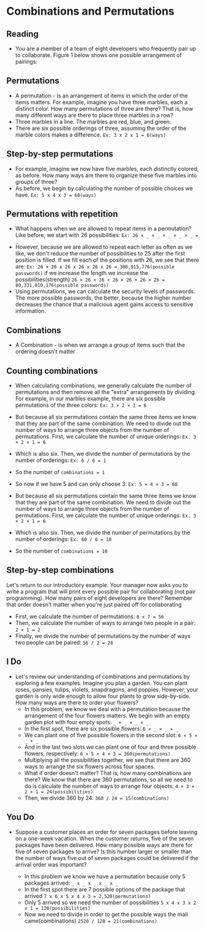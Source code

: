 # Combinations and Permutations

## Reading

- You are a member of a team of eight developers who frequently pair up to collaborate. Figure 1 below shows one possible arrangement of pairings:

## Permutations

- A permutation - is an arrangement of items in which the order of the items matters. For example, imagine you have three marbles, each a distinct color. How many permutations of three are there? That is, how many different ways are there to place three marbles in a row?
- Three marbles in a line. The marbles are red, blue, and green.
- There are six possible orderings of three, assuming the order of the marble colors makes a difference.
  `Ex: 3 x 2 x 1 = 6(ways)`

## Step-by-step permutations

- For example, imagine we now have five marbles, each distinctly colored, as before. How many ways are there to organize these five marbles into groups of three?
- As before, we begin by calculating the number of possible choices we have.
  `Ex: 5 x 4 x 3 = 60(ways)`

## Permutations with repetition

- What happens when we are allowed to repeat items in a permutation? Like before, we start with 26 possibilities:
  `Ex: 26 × _ × _ × _ × _ × _ = _`
- However, because we are allowed to repeat each letter as often as we like, we don't reduce the number of possibilities to 25 after the first position is filled. If we fill each of the positions with 26, we see that there are:
  `Ex: 26 × 26 x 26 x 26 x 26 x 26 = 308,915,776(possible passwords)` if we increase the length we increase the possibilities(strength) `26 × 26 × 26 × 26 × 26 × 26 × 26 = 80,331,810,176(possible passwords)`
- Using permutations, we can calculate the security levels of passwords. The more possible passwords, the better, because the higher number decreases the chance that a malicious agent gains access to sensitive information.

## Combinations

- A Combination - is when we arrange a group of items such that the ordering doesn't matter

## Counting combinations

- When calculating combinations, we generally calculate the number of permutations and then remove all the "extra" arrangements by dividing. For example, in our marbles example, there are six possible permutations of the three colors:
  `Ex: 3 × 2 × 1 = 6`
- But because all six permutations contain the same three items we know that they are part of the same combination. We need to divide out the number of ways to arrange three objects from the number of permutations. First, we calculate the number of unique orderings:
  `Ex. 3 × 2 × 1 = 6`
- Which is also six. Then, we divide the number of permutations by the number of orderings:
  `Ex: 6 / 6 = 1`
- So the number of `combinations = 1`

- So now if we have 5 and can only choose 3:
  `Ex: 5 × 4 × 3 = 60`
- But because all six permutations contain the same three items we know that they are part of the same combination. We need to divide out the number of ways to arrange three objects from the number of permutations. First, we calculate the number of unique orderings:
  `Ex. 3 × 2 × 1 = 6`
- Which is also six. Then, we divide the number of permutations by the number of orderings:
  `Ex: 60 / 6 = 10`
- So the number of `combinations = 10`

## Step-by-step combinations

Let's return to our introductory example. Your manager now asks you to write a program that will print every possible pair for collaborating (not pair programming). How many pairs of eight developers are there? Remember that order doesn't matter when you're just paired off for collaborating

- First, we calculate the number of permutations:
  `8 × 7 = 56`
- Then, we calculate the number of ways to arrange two people in a pair:
  `2 × 1 = 2`
- Finally, we divide the number of permutations by the number of ways two people can be paired:
  `56 / 2 = 28`

## I Do

- Let's review our understanding of combinations and permutations by exploring a few examples. Imagine you plan a garden. You can plant roses, pansies, tulips, violets, snapdragons, and poppies. However, your garden is only wide enough to allow four plants to grow side-by-side. How many ways are there to order your flowers?
  - In this problem, we know we deal with a permutation because the arrangement of the four flowers matters. We begin with an empty garden plot with four empty spots:
    `_ × _ × _ × _`
  - In the first spot, there are six possible flowers:
    `6 × _ × _ × _`
  - We can plant one of five possible flowers in the second slot:
    `6 × 5 × _ × _`
  - And in the last two slots we can plant one of four and three possible flowers, respectively:
    `6 × 5 × 4 × 3 = 360(permutations)`
  - Multiplying all the possibilities together, we see that there are 360 ways to arrange the six flowers across four spaces.
  - What if order doesn't matter? That is, how many combinations are there? We know that there are 360 permutations, so all we need to do is calculate the number of ways to arrange four objects:
    `4 × 3 × 2 × 1 = 24(possibilities)`
  - Then, we divide 360 by 24:
    `360 / 24 = 15(combinations)`

## You Do

- Suppose a customer places an order for seven packages before leaving on a one-week vacation. When the customer returns, five of the seven packages have been delivered. How many possible ways are there for five of seven packages to arrive? Is this number larger or smaller than the number of ways five out of seven packages could be delivered if the arrival order was important?

  - In this problem we know we have a permutation because only 5 packages arrived:
    `_ x _ x _ x _ x _`
  - In the first spot there are 7 possible options of the package that arrived
    `7 x 6 x 5 x 4 x 3 = 2,520(permutations)`
  - Only 5 arrived so we need the number of possibilities
    `5 x 4 x 3 x 2 x 1 = 120(possibilities)`
  - Now we need to divide in order to get the possible ways the mail came(combinations)
    `2520 / 120 = 21(combinations)`
